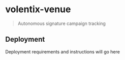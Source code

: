 # volentix-venue

> Autonomous signature campaign tracking

## Deployment

Deployment requirements and instructions will go here